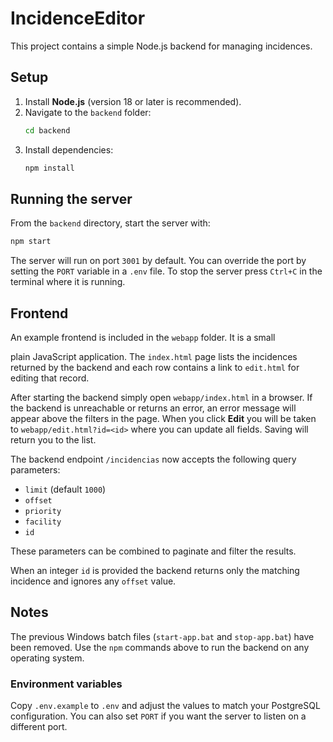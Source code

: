 
# IncidenceEditor

This project contains a simple Node.js backend for managing incidences.

## Setup

1. Install **Node.js** (version 18 or later is recommended).
2. Navigate to the `backend` folder:
   ```bash
   cd backend
   ```
3. Install dependencies:
   ```bash
   npm install
   ```

## Running the server

From the `backend` directory, start the server with:

```bash
npm start
```

The server will run on port `3001` by default. You can override the port by setting the `PORT` variable in a `.env` file. To stop the server press `Ctrl+C` in the terminal where it is running.

## Frontend

An example frontend is included in the `webapp` folder. It is a small

plain JavaScript application. The `index.html` page lists the incidences
returned by the backend and each row contains a link to `edit.html` for
editing that record.

After starting the backend simply open `webapp/index.html` in a browser.
If the backend is unreachable or returns an error, an error message will appear
above the filters in the page. When you click **Edit** you will be taken to
`webapp/edit.html?id=<id>` where you can update all fields. Saving will return
you to the list.


The backend endpoint `/incidencias` now accepts the following query parameters:

- `limit` (default `1000`)
- `offset`
- `priority`
- `facility`
- `id`

These parameters can be combined to paginate and filter the results.

When an integer `id` is provided the backend returns only the matching
incidence and ignores any `offset` value.


## Notes

The previous Windows batch files (`start-app.bat` and `stop-app.bat`) have been removed. Use the `npm` commands above to run the backend on any operating system.

### Environment variables

Copy `.env.example` to `.env` and adjust the values to match your PostgreSQL configuration. You can also set `PORT` if you want the server to listen on a different port.

